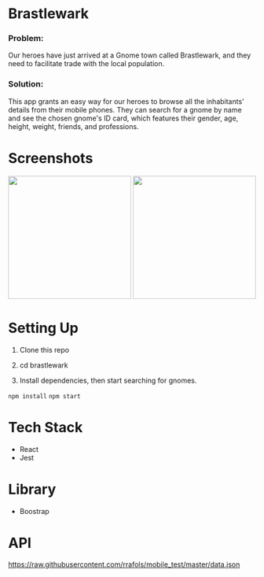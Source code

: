 # Brastlewark

### Problem:
Our heroes have just arrived at a Gnome town called Brastlewark, and they need to facilitate trade with the local population. 

### Solution:
This app grants an easy way for our heroes to browse all the inhabitants' details from their mobile phones. They can search for a gnome by name and see the chosen gnome's ID card, which features their gender, age, height, weight, friends, and professions. 


# Screenshots
<img src="https://user-images.githubusercontent.com/48656356/120252821-e1394d80-c285-11eb-94ae-bbb7049ea1d7.png" width="250">

<img src="https://user-images.githubusercontent.com/48656356/120252797-d41c5e80-c285-11eb-98f9-85956bf3fbf6.png" width="250">

# Setting Up

1) Clone this repo

 2) cd brastlewark

3) Install dependencies, then start searching for gnomes.

`npm install`
`npm start`

# Tech Stack

* React 
* Jest 

# Library
* Boostrap

# API
https://raw.githubusercontent.com/rrafols/mobile_test/master/data.json
